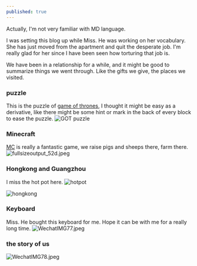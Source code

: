 ```yaml
---
published: true
---
```

Actually, I'm not very familiar with MD language.

I was setting this blog up while Miss. He was working on her vocabulary. She has just moved from the apartment and quit the desperate job. I'm really glad for her since I have been seen how torturing that job is.

We have been in a relationship for a while, and it might be good to summarize things we went through. Like the gifts we give, the places we visited.


### puzzle

This is the puzzle of [game of thrones](https://en.wikipedia.org/wiki/Game_of_Thrones), I thought it might be easy as a derivative, like there might be some hint or mark in the back of every block to ease the puzzle.
![GOT puzzle]({{site.baseurl}}/_posts/20190130_121001.jpg)


### Minecraft

[MC](https://en.wikipedia.org/wiki/Minecraft) is really a fantastic game, we raise pigs and sheeps there, farm there.
![fullsizeoutput_52d.jpeg]({{site.baseurl}}/_posts/fullsizeoutput_52d.jpeg)

### Hongkong and Guangzhou
I miss the hot pot here.
![hotpot]({{site.baseurl}}/_posts/20190206_125831.jpg)

![hongkong]({{site.baseurl}}/_posts/20190208_094314.jpg)

### Keyboard
Miss. He bought this keyboard for me. Hope it can be with me for a really long time.
![WechatIMG77.jpeg]({{site.baseurl}}/_posts/WechatIMG77.jpeg)

### the story of us
![WechatIMG78.jpeg]({{site.baseurl}}/_posts/WechatIMG78.jpeg)






